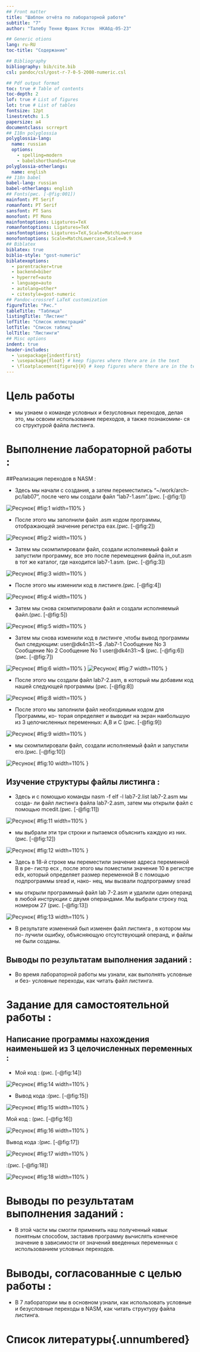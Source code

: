 ```yaml
---
## Front matter
title: "Шаблон отчёта по лабораторной работе"
subtitle: "7"
author: "Талебу Тенке Франк Устон  НКАбд-05-23"

## Generic otions
lang: ru-RU
toc-title: "Содержание"

## Bibliography
bibliography: bib/cite.bib
csl: pandoc/csl/gost-r-7-0-5-2008-numeric.csl

## Pdf output format
toc: true # Table of contents
toc-depth: 2
lof: true # List of figures
lot: true # List of tables
fontsize: 12pt
linestretch: 1.5
papersize: a4
documentclass: scrreprt
## I18n polyglossia
polyglossia-lang:
  name: russian
  options:
	- spelling=modern
	- babelshorthands=true
polyglossia-otherlangs:
  name: english
## I18n babel
babel-lang: russian
babel-otherlangs: english
## Fonts(рис. [-@fig:001])
mainfont: PT Serif
romanfont: PT Serif
sansfont: PT Sans
monofont: PT Mono
mainfontoptions: Ligatures=TeX
romanfontoptions: Ligatures=TeX
sansfontoptions: Ligatures=TeX,Scale=MatchLowercase
monofontoptions: Scale=MatchLowercase,Scale=0.9
## Biblatex
biblatex: true
biblio-style: "gost-numeric"
biblatexoptions:
  - parentracker=true
  - backend=biber
  - hyperref=auto
  - language=auto
  - autolang=other*
  - citestyle=gost-numeric
## Pandoc-crossref LaTeX customization
figureTitle: "Рис."
tableTitle: "Таблица"
listingTitle: "Листинг"
lofTitle: "Список иллюстраций"
lotTitle: "Список таблиц"
lolTitle: "Листинги"
## Misc options
indent: true
header-includes:
  - \usepackage{indentfirst}
  - \usepackage{float} # keep figures where there are in the text
  - \floatplacement{figure}{H} # keep figures where there are in the text
---
```


# Цель работы
- мы узнаем о команде условных и безусловных
переходов, делая это, мы освоим использование переходов, а также познакомим-
ся со структурой файла листинга.


# Выполнение лабораторной работы :

##Реализация переходов в NASM :

- Здесь мы начали с создания, а затем переместились “~/work/arch-pc/lab07”, после чего мы создали файл “lab7-1.asm”.(рис. [-@fig:1])

![Ресунок](image/1.png){ #fig:1 width=110% }

- После этого мы заполнили файл .asm кодом программы, отображающей
значение регистра eax.(рис. [-@fig:2])

![Ресунок](image/2.png){ #fig:2 width=110% }

- Затем мы скомпилировали файл, создали исполняемый файл и запустили
программу, все это после перемещения файла in_out.asm в тот же каталог,
где находится lab7-1.asm.
(рис. [-@fig:3])

![Ресунок](image/3.png){ #fig:3 width=110% }

- После этого мы изменили код в листинге.(рис. [-@fig:4])

![Ресунок](image/4.png){ #fig:4 width=110% }

- Затем мы снова скомпилировали файл и создали исполняемый файл.(рис. [-@fig:5])

![Ресунок](image/3.png){ #fig:5 width=110% }

- Затем мы снова изменили код в листинге ,чтобы вывод программы был
следующим:
user@dk4n31:~$ ./lab7-1
Сообщение No 3
Сообщение No 2
Сообщение No 1
user@dk4n31:~$
(рис. [-@fig:6])(рис. [-@fig:7])

![Ресунок](image/6.png){ #fig:6 width=110% }
![Ресунок](image/7.png){ #fig:7 width=110% }

-  После этого мы создали файл lab7-2.asm, в который мы добавим код нашей
следующей программы (рис. [-@fig:8])

![Ресунок](image/8.png){ #fig:8 width=110% }

- После этого мы заполнили файл необходимым кодом для Программы, ко-
торая определяет и выводит на экран наибольшую из 3 целочисленных
переменных: A,B и C (рис. [-@fig:9])

![Ресунок](image/9.png){ #fig:9 width=110% }

- мы скомпилировали файл, создали исполняемый файл и запустили его.(рис. [-@fig:10])

![Ресунок](image/10.png){ #fig:10 width=110% }

## Изучение структуры файлы листинга :

- Здесь и с помощью команды nasm -f elf -l lab7-2.list lab7-2.asm мы созда-
ли файл листинга файла lab7-2.asm, затем мы открыли файл с помощью
mcedit.(рис. [-@fig:11])

![Ресунок](image/11.png){ #fig:11 width=110% }

- мы выбрали эти три строки и пытаемся объяснить каждую из них.(рис. [-@fig:12])

![Ресунок](image/12.png){ #fig:12 width=110% }

- Здесь в 18-й строке мы переместили значение адреса переменной B в ре-
гистр ecx , после этого мы поместили значение 10 в регистре edx, который
определяет размер переменной B с помощью подпрограммы sread и, нако-
нец, мы вызвали подпрограмму sread

- мы открыли программный файл lab 7-2.asm и удалили один операнд в
любой инструкции с двумя операндами. Мы выбрали строку под номером
27 (рис. [-@fig:13])

![Ресунок](image/13.png){ #fig:13 width=110% }

- В результате изменений был изменен файл листинга , в котором мы по-
лучили ошибку, объясняющую отсутствующий операнд, и файлы не были
созданы.

## Выводы по результатам выполнения заданий :

- Во время лабораторной работы мы узнали, как выполнять условные и без-
условные переходы, как читать файл листинга.

# Задание для самостоятельной работы :

## Написание программы нахождения наименьшей из 3 целочисленных переменных :


- Мой код : (рис. [-@fig:14])

![Ресунок](image/14.png){ #fig:14 width=110% }

- Вывод кода :(рис. [-@fig:15])

![Ресунок](image/15.png){ #fig:15 width=110% }

Мой код : (рис. [-@fig:16])

![Ресунок](image/16.png){ #fig:16 width=110% }

Вывод кода :(рис. [-@fig:17])

![Ресунок](image/17.png){ #fig:17 width=110% }


 :(рис. [-@fig:18])

![Ресунок](image/18.png){ #fig:18 width=110% }

# Выводы по результатам выполнения заданий :

- В этой части мы смогли применить наш полученный навык понятным
способом, заставив программу вычислять конечное значение в зависимости
от значений введенных переменных с использованием условных переходов.



# Выводы, согласованные с целью работы :

- В 7 лаборатории мы в основном узнали, как использовать условные
и безусловные переходы в NASM, как читать структуру файла листинга.

# Список литературы{.unnumbered}

